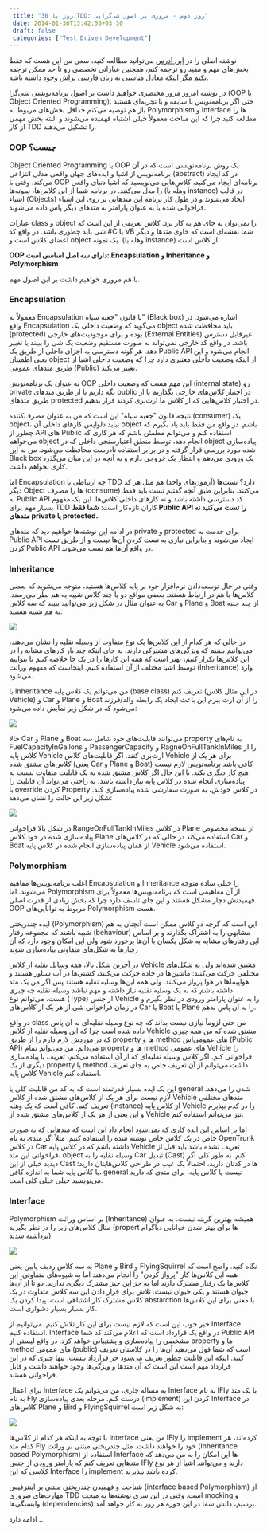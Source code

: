 ```yaml
---
 title: "30 روز با TDD: روز دوم‌ - مروری بر اصول شی‌گرایی" 
 date: 2014-01-30T13:42:56+03:30
 draft: false 
 categories: ["Test Driven Development"]
---
```


نوشته اصلی را در [این آدرس](http://blogs.telerik.com/blogs/13-09-11/30-days-of-tdd-day-two-a-review-of-object-oriented-principles) می‌توانید مطالعه کنید، سعی من این هست که فقط بخش‌های مهم و مفید رو ترجمه کنم، همچنین عباراتی تخصصی رو تا حد ممکن ترجمه نکنم مگر اینکه معادل مناسبی به زبان فارسی براش وجود داشته باشه.



در نوشته امروز مرور مختصری خواهیم داشت بر اصول برنامه‌نویسی شی‌گرا (OOP یا Object Oriented Programming). حتی اگر برنامه‌نویس با سابقه و با تجربه‌ای هستید باز هم توصیه می‌کنم حداقل بخش‌های مربوط به Polymorphism و Interface ها را مطالعه کنید چرا که این مباحث معمولاً خیلی اشتباه فهمیده می‌شوند و البته بخش مهمی از کار TDD را تشکیل می‌دهند.



### OOP چیست؟



Object Oriented Programming یا OOP یک روش برنامه‌نویسی است که در آن برنامه‌نویس از اشیا و ایده‌های جهان واقعی مدلی انتزاعی (abstract) در کد ایجاد می‌کند. وقتی با OOP برنامه‌ای ایجاد می‌کنید، کلاس‌هایی می‌نویسید که اشیا دنیای واقعی را مدل می‌کنند. در برنامه شما از این کلاس‌ها، نمونه‌ها (وهله یا instance) در قالب اشیاء (Objects) ایجاد می‌شوند و در طول کار برنامه این متدهایی بر روی این اشیاء فراخوانی شده یا به عنوان پارامتر به متدهای دیگر پاس داده می‌شوند.



عبارات class و object را نمی‌توان به جای هم به کار برد. کلاس تعریفی از این است که شی باید چطوری باشد. در واقع کد #C یا VB شما نقشه‌ای است که حاوی متدها و دیگر اعضای کلاس است و object یک نمونه  (وهله یا instance) از کلاس است.



**OOP دارای سه اصل اساسی است: Encapsulation و Inheritance و Polymorphism**



با هم مروری خواهیم داشت بر این اصول مهم.



### Encapsulation



معمولاً به Encapsulation با قانون "جعبه سیاه" (Black box) اشاره می‌شود. در واقع Encapsulation می‌گوید که وضعیت داخلی یک object باید محافظت شده (protected) بوده و برای موجودیت‌های خارجی (External Entities) غیرقابل دسترس باشد. در واقع کد خارجی نمی‌تواند به صورت مستقیم وضعیت یک شی را ببیند یا تغییر دهد. هر گونه دسترسی به اجزای داخلی از طریق یک Public API انجام می‌شود و این یعنی اطمینان object‌ از اینکه وضعیت داخلی معتبری دارد چرا که وضعیت داخلی اشیا از طریق متدهای عمومی (Public) تغییر می‌کند.



به عنوان یک برنامه‌نویش OOP این مهم هست که وضعیت داخلی (internal state) رو private نگه‌ داریم یا از طریق متدهای public در اختیار کلاس‌های خارجی بگذاریم یا از طریق متدهای protected در اختیار کلاس‌هایی که از کلاس ما ارث‌بری کردند قرار بدهیم.



نتیجه قانون "جعبه سیاه" این است که من به عنوان مصرف‌کننده (consumer) یک object، نباید دلواپس کارهای داخلی آن object باشم. در واقع من فقط باید یاد بگیرم که چطور از API های Public استفاده کنم و می‌توانم مطمئن باشم که هر کاری که می‌خواهم object انجام دهد، توسط منطق اعتبارسنجی داخلی که در object پیاده‌سازی شده مورد بررسی قرار گرفته و در برابر استفاده نادرست محافظت می‌شود. من به این Black box یک ورودی می‌دهم و انتظار یک خروجی دارم و به آنچه در این میان می‌گذرد کاری نخواهم داشت.



اما Encapsulation چه ارتباطی با TDD دارد؟ تست‌ها (آزمون‌های واحد) هم مثل هر کد دیگر Object ها را مصرف (consume) می‌کنند. بنابراین طبق آنچه گفتیم تست باید فقط به Public API کد دسترسی داشته باشد و نه کارهای داخلی کلاس‌ها. این یک مفهوم بسیار مهم برای TDD کاران تازه‌کار است: **شما فقط Public API را تست می‌کنید نه متدهای private یا protected.**



در ادامه این نوشته‌ها خواهیم دید که متدهای private و protected برای خدمت به Public API ایجاد می‌شوند و بنابراین نیازی به تست کردن آن‌ها نیست و از طریق تست کردن Public API در واقع آن‌ها هم تست می‌شوند.



### Inheritance



وقتی در حال توسعه‌دادن نرم‌افزار خود بر پایه کلاس‌ها هستید،‌ متوجه می‌شوید که بعضی کلاس‌ها با هم در ارتباط هستند. بعضی مواقع دو یا چند کلاس شبیه به هم نظر می‌رسند. به عنوان مثال در شکل ز‌یر می‌توانید ببیند که سه کلاس Car‌ و Plane و Boat از چند جنبه به هم شبیه هستند:



![](/oldimg/image_thumb36E977DF8355C.png)



در حالی که هر کدام از این کلاس‌ها یک نوع متفاوت از وسیله نقلیه را نشان می‌دهند، می‌توانیم ببینیم که ویژگی‌های مشترکی دارند. به جای اینکه چند بار کارهای مشابه را در این کلاس‌ها تکرار کنیم، بهتر است که همه این کارها را در یک جا خلاصه کنیم تا بتوانیم توسط اشیا مختلف از آن استفاده کنیم. اینجاست که مفهوم وراثت (Inheritance) وارد می‌شود.



با Inheritance من می‌توانم یک کلاس پایه (base class) تعریف کنم (در این مثال کلاس Vehicle) و Car و Plane و Boat را از آن ارث‌ ببرم این باعث ایجاد یک رابطه والد/فرزند می‌شود که در شکل زیر نمایش داده می‌شود:



![](/oldimg/image_thumb6.png)



حالا Car‌ و Plane‌ و Boat‌ می‌توانند قابلیت‌های خود شامل سه property به نام‌های FuelCapacityInGallons و PassengerCapacity و RagneOnFullTankInMiles را از کلاس پایه Vehicle‌ ارث‌بری کنند. اگر قابلیت‌های کلاس Vehicle برای هر یک از کلاس‌های مشتق شده (یعنی Car و Plane و Boat) کافی باشد برنامه‌نویس لازم نیست هیچ کار دیگری بکند. با این حال اگر کلاس مشتق شده به یک قابلیت متفاوت نسبت به پیاده‌سازی انجام شده در کلاس پایه نیاز داشته باشد، به راحتی می‌تواند آن قابلیت را با override کردن Property در کلاس خودش، به صورت سفارشی شده پیاده‌سازی کند. شکل زیر این حالت را نشان می‌دهد:



![](/oldimg/image_thumb9.png)



در شکل بالا فراخوانی RangeOnFullTankInMiles در کلاس Plane از نسخه مخصوص پیاده‌سازی شده در خود کلاس Plane استفاده می‌کند در حالی که در کلاس‌های Car و Boat از همان پیاده‌‌سازی انجام شده در کلاس پایه Vehicle استفاده می‌شود.



### Polymorphism



اغلب برنامه‌نویس‌ها مفاهیم Encapsulation و Inheritance را خیلی ساده متوجه می‌شوند. اما Polymorphism از آن مفاهیمی است که برنامه‌نویس‌ها معمولاً برای فهمیدنش دچار مشکل هستند و این جای تاسف دارد چرا که بخش زیادی از قدرت اصلی OOP مربوط به توانایی‌های Polymorphism هست.



ایده چندریختی (Polymorphism) این است که گرچه دو کلاس ممکن است آنچنان به هم شبیه باشند که مجموعه رفتار (behaviour) مشابهی را به اشتراک بگذارند و بر اساس این رفتارهای مشابه به شکل یکسان با آن‌ها برخورد شود ولی این امکان وجود دارد که آن رفتارها به شکل‌های متفاوتی پیاده‌سازی شوند



در آخرین شکل بالا، همه وسایل نقلیه از کلاس Vehicle مشتق شده‌اند ولی به شکل‌های مختلفی حرکت می‌کنند: ماشین‌ها در جاده حرکت می‌کنند، کشتی‌ها در آب شناور هستند و هواپیماها در هوا پرواز می‌کنند. ولی همه این‌ها وسلیه نقلیه هستند پس اگر من یک متد داشته باشم که به یک وسلیه نقلیه نیاز داشته و مهم نباشد وسیله نقلیه چه چیزی هست، ‌می‌توانم نوع (Type) از جنس Vehicle را به عنوان پارامتر ورودی در نظر بگیرم و در زمان فراخوانی شی از هر یک از کلاس‌های Car یا Boat یا Plane را به آن پاس بدهم.



در واقع class من حتی لزوماً نیازی نیست بداند که چه نوع وسیله نقلیه‌ای به آن پاس داده شده است چرا که این وسیله نقلیه از کلاس Vehicle مشتق شده که من همه چیزی که در موردش لازم دارم را از طریق property ها و method های عمومی‌اش (Public API) می‌دانم. من می‌توانم تمام property ها و method‌ های عمومی Vehicle را فراخوانی کنم. اگر کلاس وسیله نقلیه‌ای که از آن استفاده می‌کنم، تعریف یا پیاده‌سازی دیگری از یک property یا method داشت می‌توانم از آن تعریف خاص به جای تعریف کلاس پایه Vehicle استفاده کنم.



این یک ایده بسیار قدرتمند است که به کد من قابلیت کلی یا general شدن را می‌دهد. لازم نیست برای هر یک از کلاس‌های مشتق شده از کلاس Vehicle متدهای مختلفی تعریف کنم. کافی است که یک وهله (instance) از کلاس پایه Vehicle را در کدم بپذیرم و این یعنی از هر یک از کلاس‌های مشتق شده از Vehicle نیز می‌توانم استفاده کنم.



اما بر اساس این ایده کاری که نمی‌شود انجام داد این است که متدهایی که به صورت خاص در یک کلاس خاص نوشته شده را استفاده کنیم. مثلاً اگر متدی به نام OpenTrunk در کلاس Car داشته باشم که در کلاس پایه Vehicle تعریف نشده باشد باید قبل از فراخوانی این متد، object وسیله نقلیه را به Car تبدیل (Cast) کنم. به طور کلی اگر دیدید خیلی از این Cast ها در کدتان دارید، احتمالاً یک عیب در طراحی کلاس‌هایتان دارید: یا کلاس پایه شما به اندازه کافی، general نیست یا کلاس پایه، برای متدی که دارید می‌نویسید خیلی خیلی کلی است.



### Interface



Polymorphism بر اساس وراثت (Inheritance) همیشه بهترین گزینه نیست. به عنوان مثال کلاس‌های زیر را در نظر بگیرید (propert ها برای بهتر شدن خوانایی دیاگرام برداشته شدند)



![](/oldimg/image_thumb15.png)



به سه کلاس ردیف پایین یعنی Plane و Bird‌ و FlyingSquirrel نگاه کنید. واضح است که همه این کلاس‌ها کار "پرواز کردن" را انجام می‌دهند اما به شیوه‌های متفاوتی. این کلاس‌ها یک رفتار مشترک دارند اما به جز این چیز مشترک دیگری ندارند. دو تا از آن‌ها حیوان هستند و یکی حیوان نیست. تلاش برای قرار دادن این سه کلاس متفاوت در یک کلاس مشترک کار اشتباهی است. پیدا کردن یک abstarction با معنی برای این کلاس‌ها کار بسیار بسیار دشواری است.



خبر خوب این است که لازم نیست برای این کار تلاش کنیم. می‌توانیم از Interface استفاده کنیم. Interface در واقع یک قرارداد است که اعلام می‌کند کد شما Public API مشخصی را پیاده‌سازی و پشتیبانی خواهد کرد. در واقع لیستی از property‌ ها و method‌ های عمومی (public) است که شما قول می‌دهید آن‌ها را در کلاستان تعریف کنید. اینکه این قابلیت چطور تعریف می‌شود جز قرارداد نیست، تنها چیزی که در این قرارداد مهم است این است که آن متدها و ویژگی‌ها وجود خواهند داشت و قابل فراخوانی هستند.



برای اعمال Interface به مساله جاری، من می‌توانم یک Interface به نام IFly با یک متد به نام Fly درست کنم. مرحله بعدی پیاده‌سازی (implement) کردن این Interface در کلاس‌های Plane و Bird‌ و FlyingSquirrel به شکل زیر است:



![](/oldimg/image_thumb18.png)



با توجه به اینکه هر کدام از کلاس‌ها Interface من یعنی IFly را implement کرده‌اند، هر کدام متد Fly خود را خواهند داشت. مثل چندریختی مبتنی بر وراثت (Inheritance based Polymorphism) استفاده از Interface ها این امکان را به من می‌دهد که متدهایی تعریف کنم که پارامتر ورودی از جنس IFly دارند و می‌توانند اشیا از هر نوع کلاسی که این Interface را implement کرده باشد بپذیرند.



شناخت و فهمیدن چندریختی مبتنی بر اینترفیس (interface based Polymorphism) از مهارت‌های ضروری TDD‌ است. وقتی در این سری نوشته‌ها به مبحث mocking‌ و وابستگی‌ها (dependencies) برسیم، دانش شما در این حوزه هر روز به کار خواهد آمد.



ادامه دارد ...

